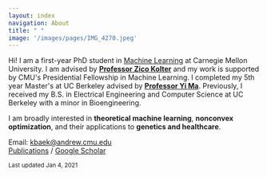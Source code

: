 ```yaml
---
layout: index
navigation: About
title: " "
image: '/images/pages/IMG_4270.jpeg'
---
```

Hi! I am a first-year PhD student in [Machine Learning](https://www.ml.cmu.edu/) at Carnegie Mellon University. I am advised by [**Professor Zico Kolter**](https://zicokolter.com/) and my work is supported by CMU's Presidential Fellowship in Machine Learning. I completed my 5th year Master's at UC Berkeley advised by [**Professor Yi Ma**](https://people.eecs.berkeley.edu/~yima/). Previously, I received my B.S. in Electrical Engineering and Computer Science at UC Berkeley with a minor in Bioengineering.

I am broadly interested in **theoretical machine learning**, **nonconvex optimization**, and their applications to **genetics and healthcare**. 

Email: kbaek@andrew.cmu.edu \
[Publications](https://kebaek.github.io/publications.html) / [Google Scholar](https://scholar.google.com/citations?user=8jVzL_YAAAAJ&hl=en)

<sub>Last updated Jan 4, 2021 </sub>
